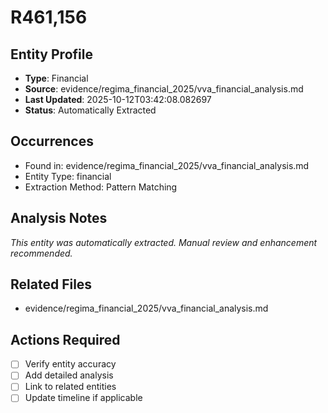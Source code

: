 # R461,156

## Entity Profile
- **Type**: Financial
- **Source**: evidence/regima_financial_2025/vva_financial_analysis.md
- **Last Updated**: 2025-10-12T03:42:08.082697
- **Status**: Automatically Extracted

## Occurrences
- Found in: evidence/regima_financial_2025/vva_financial_analysis.md
- Entity Type: financial
- Extraction Method: Pattern Matching

## Analysis Notes
*This entity was automatically extracted. Manual review and enhancement recommended.*

## Related Files
- evidence/regima_financial_2025/vva_financial_analysis.md

## Actions Required
- [ ] Verify entity accuracy
- [ ] Add detailed analysis
- [ ] Link to related entities
- [ ] Update timeline if applicable
